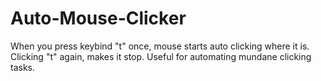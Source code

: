 # Auto-Mouse-Clicker
When you press keybind "t" once, mouse starts auto clicking where it is.
Clicking "t" again, makes it stop. 
Useful for automating mundane clicking tasks. 
